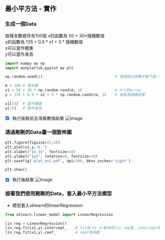 ## 最小平方法 - 實作

### 生成一個Data

取樣本數總共有100個
x的函數為 50 + 30*隨機數值            
y的函數為 135 + 0.5 * x1 + 3 * 隨機數值          
x可以當作體重                
y可以當作身高

```Python
import numpy as np
import matplotlib.pyplot as plt

np.random.seed(1)                                 # 保證跑出來數字跟下面一樣

m = 100 # 樣本數
x1 = 50 + 30 * np.random.rand(m, 1)               # m*1的array
y = 135 + 0.5 * x1 + 3 * np.random.randn(m, 1)    # 後面為隨機誤差

x1[:5]  # 當作體重
y[:5]   # 當作身高
```

- [x] 執行後取前五項看數值結果 
![image](https://user-images.githubusercontent.com/102600962/182984849-26df5987-4205-4e32-a44e-e4c999858876.png)

### 透過剛剛的Data畫一個散佈圖

```Python
plt.figure(figsize=(5,4)) 
plt.plot(x1,y,"b.")
plt.xlabel("$x_1$", fontsize=18)
plt.ylabel("$y$", rotation=0, fontsize=18)
plt.savefig('plot_ex1.pdf', dpi=300, bbox_inches='tight')

plt.show()
```

- [x] 執行後結果 
![image](https://user-images.githubusercontent.com/102600962/182985556-cfab2ca1-5efa-443f-934c-4d81d0033723.png)

### 接著我們使用剛剛的Data，套入最小平方法模型
* 模型套入sklearn的linearRegression

```Python
from sklearn.linear_model import LinearRegression

lin_reg = LinearRegression()
lin_reg.fit(x1,y).intercept_    # fit為(x1 y)套用到lin_reg裡, intercept取出其截距
lin_reg.fit(x1,y).coef_         # coef為係數
```




